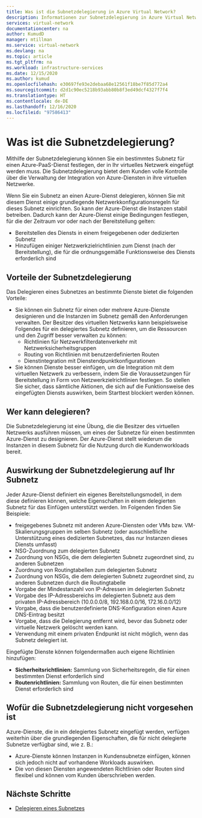 ```yaml
---
title: Was ist die Subnetzdelegierung in Azure Virtual Network?
description: Informationen zur Subnetzdelegierung in Azure Virtual Network
services: virtual-network
documentationcenter: na
author: KumudD
manager: mtillman
ms.service: virtual-network
ms.devlang: na
ms.topic: article
ms.tgt_pltfrm: na
ms.workload: infrastructure-services
ms.date: 12/15/2020
ms.author: kumud
ms.openlocfilehash: e30697fe93e2debaa68e12561f18be7f85d772a4
ms.sourcegitcommit: d2d1c90ec5218b93abb80b8f3ed49dcf4327f7f4
ms.translationtype: HT
ms.contentlocale: de-DE
ms.lasthandoff: 12/16/2020
ms.locfileid: "97586413"
---
```

# <a name="what-is-subnet-delegation"></a>Was ist die Subnetzdelegierung?

Mithilfe der Subnetzdelegierung können Sie ein bestimmtes Subnetz für einen Azure-PaaS-Dienst festlegen, der in Ihr virtuelles Netzwerk eingefügt werden muss. Die Subnetzdelegierung bietet dem Kunden volle Kontrolle über die Verwaltung der Integration von Azure-Diensten in ihre virtuellen Netzwerke.

Wenn Sie ein Subnetz an einen Azure-Dienst delegieren, können Sie mit diesem Dienst einige grundlegende Netzwerkkonfigurationsregeln für dieses Subnetz einrichten. So kann der Azure-Dienst die Instanzen stabil betreiben. Dadurch kann der Azure-Dienst einige Bedingungen festlegen, für die der Zeitraum vor oder nach der Bereitstellung gelten:
- Bereitstellen des Diensts in einem freigegebenen oder dedizierten Subnetz
- Hinzufügen einiger Netzwerkzielrichtlinien zum Dienst (nach der Bereitstellung), die für die ordnungsgemäße Funktionsweise des Diensts erforderlich sind

##  <a name="advantages-of-subnet-delegation"></a>Vorteile der Subnetzdelegierung

Das Delegieren eines Subnetzes an bestimmte Dienste bietet die folgenden Vorteile:

- Sie können ein Subnetz für einen oder mehrere Azure-Dienste designieren und die Instanzen im Subnetz gemäß den Anforderungen verwalten. Der Besitzer des virtuellen Netzwerks kann beispielsweise Folgendes für ein delegiertes Subnetz definieren, um die Ressourcen und den Zugriff besser verwalten zu können:
    - Richtlinien für Netzwerkfilterdatenverkehr mit Netzwerksicherheitsgruppen
    - Routing von Richtlinien mit benutzerdefinierten Routen
    - Dienstintegration mit Dienstendpunktkonfigurationen
- Sie können Dienste besser einfügen, um die Integration mit dem virtuellen Netzwerk zu verbessern, indem Sie die Voraussetzungen für Bereitstellung in Form von Netzwerkzielrichtlinien festlegen. So stellen Sie sicher, dass sämtliche Aktionen, die sich auf die Funktionsweise des eingefügten Diensts auswirken, beim Starttest blockiert werden können.


## <a name="who-can-delegate"></a>Wer kann delegieren?
Die Subnetzdelegierung ist eine Übung, die die Besitzer des virtuellen Netzwerks ausführen müssen, um eines der Subnetze für einen bestimmten Azure-Dienst zu designieren. Der Azure-Dienst stellt wiederum die Instanzen in diesem Subnetz für die Nutzung durch die Kundenworkloads bereit.

## <a name="impact-of-subnet-delegation-on-your-subnet"></a>Auswirkung der Subnetzdelegierung auf Ihr Subnetz
Jeder Azure-Dienst definiert ein eigenes Bereitstellungsmodell, in dem diese definieren können, welche Eigenschaften in einem delegierten Subnetz für das Einfügen unterstützt werden. Im Folgenden finden Sie Beispiele:
- freigegebenes Subnetz mit anderen Azure-Diensten oder VMs bzw. VM-Skalierungsgruppen im selben Subnetz (oder ausschließliche Unterstützung eines dedizierten Subnetzes, das nur Instanzen dieses Diensts umfasst)
- NSG-Zuordnung zum delegierten Subnetz
- Zuordnung von NSGs, die dem delegierten Subnetz zugeordnet sind, zu anderen Subnetzen
- Zuordnung von Routingtabellen zum delegierten Subnetz
- Zuordnung von NSGs, die dem delegierten Subnetz zugeordnet sind, zu anderen Subnetzen durch die Routingtabelle
- Vorgabe der Mindestanzahl von IP-Adressen im delegierten Subnetz
- Vorgabe des IP-Adressbereichs im delegierten Subnetz aus dem privaten IP-Adressbereich (10.0.0.0/8, 192.168.0.0/16, 172.16.0.0/12)
- Vorgabe, dass die benutzerdefinierte DNS-Konfiguration einen Azure DNS-Eintrag besitzt
- Vorgabe, dass die Delegierung entfernt wird, bevor das Subnetz oder virtuelle Netzwerk gelöscht werden kann.
- Verwendung mit einem privaten Endpunkt ist nicht möglich, wenn das Subnetz delegiert ist.

Eingefügte Dienste können folgendermaßen auch eigene Richtlinien hinzufügen:
- **Sicherheitsrichtlinien:** Sammlung von Sicherheitsregeln, die für einen bestimmten Dienst erforderlich sind
- **Routenrichtlinien:** Sammlung von Routen, die für einen bestimmten Dienst erforderlich sind

## <a name="what-subnet-delegation-does-not-do"></a>Wofür die Subnetzdelegierung nicht vorgesehen ist

Azure-Dienste, die in ein delegiertes Subnetz eingefügt werden, verfügen weiterhin über die grundlegenden Eigenschaften, die für nicht delegierte Subnetze verfügbar sind, wie z. B.:
-  Azure-Dienste können Instanzen in Kundensubnetze einfügen, können sich jedoch nicht auf vorhandene Workloads auswirken.
-  Die von diesen Diensten angewendeten Richtlinien oder Routen sind flexibel und können vom Kunden überschrieben werden.

## <a name="next-steps"></a>Nächste Schritte

- [Delegieren eines Subnetzes](manage-subnet-delegation.md)
